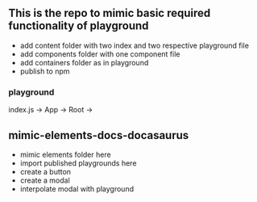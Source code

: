 ## This is the repo to mimic basic required functionality of playground

- add content folder with two index and two respective playground file
- add components folder with one component file
- add containers folder as in playground
- publish to npm

### playground

index.js -> App -> Root ->

## mimic-elements-docs-docasaurus

- mimic elements folder here
- import published playgrounds here
- create a button
- create a modal
- interpolate modal with playground
